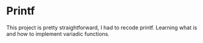 # Printf
This project is pretty straightforward, I had to recode printf. Learning what is and how to implement variadic functions.
